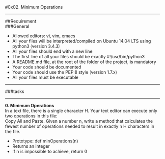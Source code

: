 #0x02. Minimum Operations  
__________________________________________________________  
##Requirement  
###General  
- Allowed editors: vi, vim, emacs  
- All your files will be interpreted/compiled on Ubuntu 14.04 LTS using python3 (version 3.4.3)  
- All your files should end with a new line  
- The first line of all your files should be exactly #!/usr/bin/python3  
- A README.md file, at the root of the folder of the project, is mandatory  
- Your code should be documented  
- Your code should use the PEP 8 style (version 1.7.x)  
- All your files must be executable  
__________________________________________________________  
###tasks  
__________________________________________________________  
**0. Minimum Operations**  
In a text file, there is a single character H. Your text editor can execute only two operations in this file:   
 Copy All and Paste. Given a number n, write a method that calculates the fewest number of operations needed to result in exactly n H  characters in the file.  
  
- Prototype: def minOperations(n)  
- Returns an integer  
- If n is impossible to achieve, return 0  